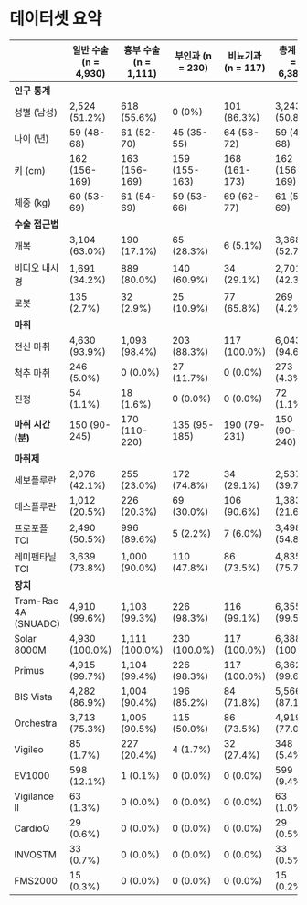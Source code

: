 # 데이터셋 요약

|                         | 일반 수술 (n = 4,930) | 흉부 수술 (n = 1,111) | 부인과 (n = 230) | 비뇨기과 (n = 117) | 총계 (n = 6,388) |
|-------------------------|-----------------------|-----------------------|------------------|--------------------|-------------------|
| **인구 통계**           |                       |                       |                  |                    |                   |
| 성별 (남성)              | 2,524 (51.2%)         | 618 (55.6%)           | 0 (0%)           | 101 (86.3%)        | 3,243 (50.8%)     |
| 나이 (년)                | 59 (48-68)            | 61 (52-70)            | 45 (35-55)       | 64 (58-72)         | 59 (48-68)        |
| 키 (cm)                 | 162 (156-169)         | 163 (156-169)         | 159 (155-163)    | 168 (161-173)      | 162 (156-169)     |
| 체중 (kg)               | 60 (53-69)            | 61 (54-69)            | 59 (53-66)       | 69 (62-77)         | 61 (53-69)        |
| **수술 접근법**          |                       |                       |                  |                    |                   |
| 개복                    | 3,104 (63.0%)         | 190 (17.1%)           | 65 (28.3%)       | 6 (5.1%)           | 3,368 (52.7%)     |
| 비디오 내시경           | 1,691 (34.2%)         | 889 (80.0%)           | 140 (60.9%)      | 34 (29.1%)         | 2,701 (42.3%)     |
| 로봇                    | 135 (2.7%)            | 32 (2.9%)             | 25 (10.9%)       | 77 (65.8%)         | 269 (4.2%)        |
| **마취**                |                       |                       |                  |                    |                   |
| 전신 마취               | 4,630 (93.9%)         | 1,093 (98.4%)         | 203 (88.3%)      | 117 (100.0%)       | 6,043 (94.6%)     |
| 척추 마취               | 246 (5.0%)            | 0 (0.0%)              | 27 (11.7%)       | 0 (0.0%)           | 273 (4.3%)        |
| 진정                   | 54 (1.1%)             | 18 (1.6%)             | 0 (0.0%)         | 0 (0.0%)           | 72 (1.1%)         |
| **마취 시간 (분)**       | 150 (90-245)          | 170 (110-220)         | 135 (95-185)     | 190 (79-231)       | 150 (90-240)      |
| **마취제**              |                       |                       |                  |                    |                   |
| 세보플루란              | 2,076 (42.1%)         | 255 (23.0%)           | 172 (74.8%)      | 34 (29.1%)         | 2,537 (39.7%)     |
| 데스플루란              | 1,012 (20.5%)         | 226 (20.3%)           | 69 (30.0%)       | 106 (90.6%)        | 1,383 (21.6%)     |
| 프로포폴 TCI           | 2,490 (50.5%)         | 996 (89.6%)           | 5 (2.2%)         | 7 (6.0%)           | 3,498 (54.8%)     |
| 레미펜타닐 TCI         | 3,639 (73.8%)         | 1,000 (90.0%)         | 110 (47.8%)      | 86 (73.5%)         | 4,835 (75.7%)     |
| **장치**                |                       |                       |                  |                    |                   |
| Tram-Rac 4A (SNUADC)   | 4,910 (99.6%)         | 1,103 (99.3%)         | 226 (98.3%)      | 116 (99.1%)        | 6,355 (99.5%)     |
| Solar 8000M            | 4,930 (100.0%)        | 1,111 (100.0%)        | 230 (100.0%)     | 117 (100.0%)       | 6,388 (100%)      |
| Primus                 | 4,915 (99.7%)         | 1,104 (99.4%)         | 226 (98.3%)      | 117 (100.0%)       | 6,362 (99.6%)     |
| BIS Vista              | 4,282 (86.9%)         | 1,004 (90.4%)         | 196 (85.2%)      | 84 (71.8%)         | 5,566 (87.1%)     |
| Orchestra              | 3,713 (75.3%)         | 1,005 (90.5%)         | 115 (50.0%)      | 86 (73.5%)         | 4,919 (77.0%)     |
| Vigileo                | 85 (1.7%)             | 227 (20.4%)           | 4 (1.7%)         | 32 (27.4%)         | 348 (5.4%)        |
| EV1000                 | 598 (12.1%)           | 1 (0.1%)              | 0 (0.0%)         | 0 (0.0%)           | 599 (9.4%)        |
| Vigilance II           | 63 (1.3%)             | 0 (0.0%)              | 0 (0.0%)         | 0 (0.0%)           | 63 (1.0%)         |
| CardioQ                | 29 (0.6%)             | 0 (0.0%)              | 0 (0.0%)         | 0 (0.0%)           | 29 (0.5%)         |
| INVOSTM                | 33 (0.7%)             | 0 (0.0%)              | 0 (0.0%)         | 0 (0.0%)           | 33 (0.5%)         |
| FMS2000                | 15 (0.3%)             | 0 (0.0%)              | 0 (0.0%)         | 0 (0.0%)           | 15 (0.2%)         |